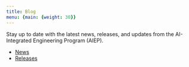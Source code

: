 ```yaml
---
title: Blog
menu: {main: {weight: 30}}
---
```


Stay up to date with the latest news, releases, and updates from the AI-Integrated Engineering Program (AIEP).

- [News](/blogs/news/)
- [Releases](/blogs/release/)
